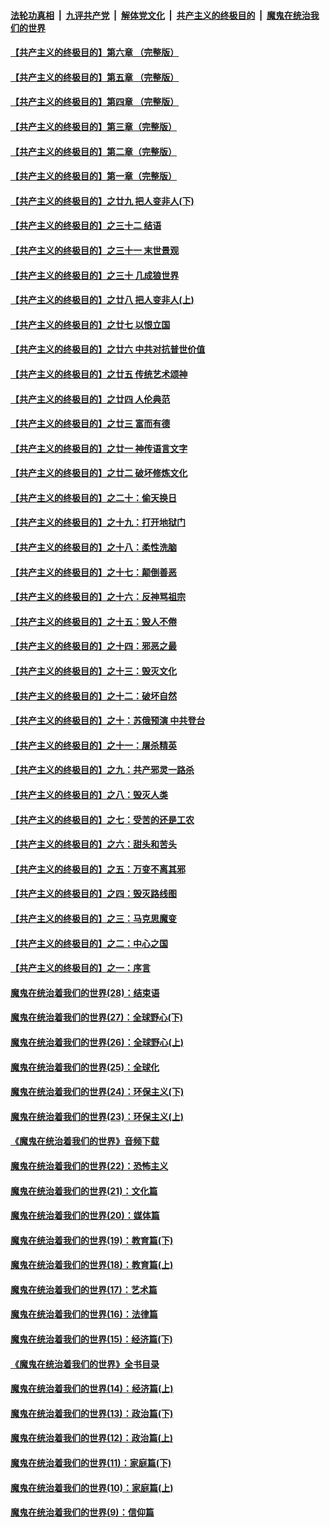 

####  [法轮功真相](../../../../basic/blob/master/README.md?t=04010101) &nbsp;|&nbsp; [九评共产党](../../../../9ping.md/blob/master/README.md?t=04010101) &nbsp;|&nbsp; [解体党文化](../../../../jtdwh.md/blob/master/README.md?t=04010101)  &nbsp;|&nbsp; [共产主义的终极目的](../../../../gczydzjmd.md/blob/master/README.md?t=04010101) &nbsp;|&nbsp; [魔鬼在统治我们的世界](../../../../mgztzwmdsj.md/blob/master/README.md?t=04010101) 

#### [【共产主义的终极目的】第六章 （完整版）](../pages/nsc422/n11428913.md?t=04010101) 

#### [【共产主义的终极目的】第五章 （完整版）](../pages/nsc422/n11428912.md?t=04010101) 

#### [【共产主义的终极目的】第四章 （完整版）](../pages/nsc422/n11428907.md?t=04010101) 

#### [【共产主义的终极目的】第三章（完整版）](../pages/nsc422/n11428848.md?t=04010101) 

#### [【共产主义的终极目的】第二章（完整版）](../pages/nsc422/n11428831.md?t=04010101) 

#### [【共产主义的终极目的】第一章（完整版）](../pages/nsc422/n11417651.md?t=04010101) 

#### [【共产主义的终极目的】之廿九 把人变非人(下)](../pages/nsc422/n11344140.md?t=04010101) 

#### [【共产主义的终极目的】之三十二 结语](../pages/nsc422/n11360535.md?t=04010101) 

#### [【共产主义的终极目的】之三十一 末世景观](../pages/nsc422/n11351129.md?t=04010101) 

#### [【共产主义的终极目的】之三十 几成狼世界](../pages/nsc422/n11348280.md?t=04010101) 

#### [【共产主义的终极目的】之廿八 把人变非人(上)](../pages/nsc422/n11340492.md?t=04010101) 

#### [【共产主义的终极目的】之廿七 以恨立国](../pages/nsc422/n11336944.md?t=04010101) 

#### [【共产主义的终极目的】之廿六 中共对抗普世价值](../pages/nsc422/n11324785.md?t=04010101) 

#### [【共产主义的终极目的】之廿五 传统艺术颂神](../pages/nsc422/n11296396.md?t=04010101) 

#### [【共产主义的终极目的】之廿四 人伦典范](../pages/nsc422/n11296397.md?t=04010101) 

#### [【共产主义的终极目的】之廿三 富而有德](../pages/nsc422/n11283598.md?t=04010101) 

#### [【共产主义的终极目的】之廿一 神传语言文字](../pages/nsc422/n11263265.md?t=04010101) 

#### [【共产主义的终极目的】之廿二 破坏修炼文化](../pages/nsc422/n11245728.md?t=04010101) 

#### [【共产主义的终极目的】之二十：偷天换日](../pages/nsc422/n11238846.md?t=04010101) 

#### [【共产主义的终极目的】之十九：打开地狱门](../pages/nsc422/n11206376.md?t=04010101) 

#### [【共产主义的终极目的】之十八：柔性洗脑](../pages/nsc422/n11199994.md?t=04010101) 

#### [【共产主义的终极目的】之十七：颠倒善恶](../pages/nsc422/n11179782.md?t=04010101) 

#### [【共产主义的终极目的】之十六：反神骂祖宗](../pages/nsc422/n11166798.md?t=04010101) 

#### [【共产主义的终极目的】之十五：毁人不倦](../pages/nsc422/n11166792.md?t=04010101) 

#### [【共产主义的终极目的】之十四：邪恶之最](../pages/nsc422/n11150249.md?t=04010101) 

#### [【共产主义的终极目的】之十三：毁灭文化](../pages/nsc422/n11135227.md?t=04010101) 

#### [【共产主义的终极目的】之十二：破坏自然](../pages/nsc422/n11135214.md?t=04010101) 

#### [【共产主义的终极目的】之十：苏俄预演 中共登台](../pages/nsc422/n11118424.md?t=04010101) 

#### [【共产主义的终极目的】之十一：屠杀精英](../pages/nsc422/n11118442.md?t=04010101) 

#### [【共产主义的终极目的】之九：共产邪灵一路杀](../pages/nsc422/n11114139.md?t=04010101) 

#### [【共产主义的终极目的】之八：毁灭人类](../pages/nsc422/n11108503.md?t=04010101) 

#### [【共产主义的终极目的】之七：受苦的还是工农](../pages/nsc422/n11101809.md?t=04010101) 

#### [【共产主义的终极目的】之六：甜头和苦头](../pages/nsc422/n11096971.md?t=04010101) 

#### [【共产主义的终极目的】之五：万变不离其邪](../pages/nsc422/n11091285.md?t=04010101) 

#### [【共产主义的终极目的】之四：毁灭路线图](../pages/nsc422/n11086284.md?t=04010101) 

#### [【共产主义的终极目的】之三：马克思魔变](../pages/nsc422/n11061941.md?t=04010101) 

#### [【共产主义的终极目的】之二：中心之国](../pages/nsc422/n11047728.md?t=04010101) 

#### [【共产主义的终极目的】之一：序言](../pages/nsc422/n11086077.md?t=04010101) 

#### [魔鬼在统治着我们的世界(28)：结束语](../pages/nsc422/n10936246.md?t=04010101) 

#### [魔鬼在统治着我们的世界(27)：全球野心(下)](../pages/nsc422/n10928319.md?t=04010101) 

#### [魔鬼在统治着我们的世界(26)：全球野心(上)](../pages/nsc422/n10900318.md?t=04010101) 

#### [魔鬼在统治着我们的世界(25)：全球化](../pages/nsc422/n10788205.md?t=04010101) 

#### [魔鬼在统治着我们的世界(24)：环保主义(下)](../pages/nsc422/n10695307.md?t=04010101) 

#### [魔鬼在统治着我们的世界(23)：环保主义(上)](../pages/nsc422/n10688613.md?t=04010101) 

#### [《魔鬼在统治着我们的世界》音频下载](../pages/nsc422/n10635553.md?t=04010101) 

#### [魔鬼在统治着我们的世界(22)：恐怖主义](../pages/nsc422/n10614727.md?t=04010101) 

#### [魔鬼在统治着我们的世界(21)：文化篇](../pages/nsc422/n10597706.md?t=04010101) 

#### [魔鬼在统治着我们的世界(20)：媒体篇](../pages/nsc422/n10586579.md?t=04010101) 

#### [魔鬼在统治着我们的世界(19)：教育篇(下)](../pages/nsc422/n10564808.md?t=04010101) 

#### [魔鬼在统治着我们的世界(18)：教育篇(上)](../pages/nsc422/n10526970.md?t=04010101) 

#### [魔鬼在统治着我们的世界(17)：艺术篇](../pages/nsc422/n10499093.md?t=04010101) 

#### [魔鬼在统治着我们的世界(16)：法律篇](../pages/nsc422/n10485969.md?t=04010101) 

#### [魔鬼在统治着我们的世界(15)：经济篇(下)](../pages/nsc422/n10469975.md?t=04010101) 

#### [《魔鬼在统治着我们的世界》全书目录](../pages/nsc422/n10464261.md?t=04010101) 

#### [魔鬼在统治着我们的世界(14)：经济篇(上)](../pages/nsc422/n10457370.md?t=04010101) 

#### [魔鬼在统治着我们的世界(13)：政治篇(下)](../pages/nsc422/n10448270.md?t=04010101) 

#### [魔鬼在统治着我们的世界(12)：政治篇(上)](../pages/nsc422/n10444576.md?t=04010101) 

#### [魔鬼在统治着我们的世界(11)：家庭篇(下)](../pages/nsc422/n10440961.md?t=04010101) 

#### [魔鬼在统治着我们的世界(10)：家庭篇(上)](../pages/nsc422/n10435448.md?t=04010101) 

#### [魔鬼在统治着我们的世界(9)：信仰篇](../pages/nsc422/n10432159.md?t=04010101) 

